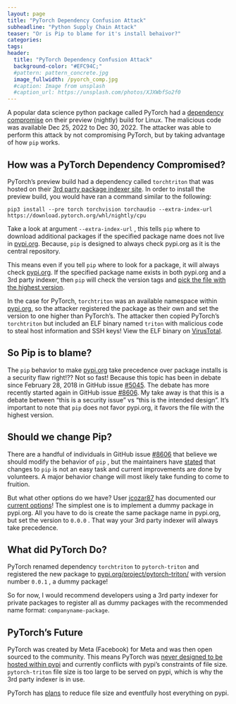 ```yaml
---
layout: page
title: "PyTorch Dependency Confusion Attack"
subheadline: "Python Supply Chain Attack"
teaser: "Or is Pip to blame for it's install behaivor?"
categories:
tags:
header:
  title: "PyTorch Dependency Confusion Attack"
  background-color: "#EFC94C;"
  #pattern: pattern_concrete.jpg
  image_fullwidth: /pyorch_comp.jpg
  #caption: Image from unsplash
  #caption_url: https://unsplash.com/photos/XJXWbfSo2f0
---
```


A popular data science python package called PyTorch had a [dependency compromise](https://pytorch.org/blog/compromised-nightly-dependency/) on their preview (nightly) build for Linux. The malicious code was available Dec 25, 2022 to Dec 30, 2022. The attacker was able to perform this attack by not compromising PyTorch, but by taking advantage of how `pip` works.

## How was a PyTorch Dependency Compromised?

PyTorch’s preview build had a dependency called `torchtriton` that was hosted on their [3rd party package indexer site](https://download.pytorch.org/whl/). In order to install the preview build, you would have ran a command similar to the following:

`pip3 install --pre torch torchvision torchaudio --extra-index-url https://download.pytorch.org/whl/nightly/cpu`

Take a look at argument `--extra-index-url` , this tells `pip` where to download additional packages if the specified package name does not live in [pypi.org](http://pypi.org). Because, `pip` is designed to always check pypi.org as it is the central repository.

This means even if you tell `pip` where to look for a package, it will always check [pypi.org](http://pypi.org). If the specified package name exists in both pypi.org and a 3rd party indexer, then `pip` will check the version tags and [pick the file with the highest version](https://github.com/pypa/pip/issues/8606#issuecomment-788124257).

In the case for PyTorch, `torchtriton` was an available namespace within [pypi.org](http://pypi.org), so the attacker registered the package as their own and set the version to one higher than PyTorch’s. The attacker then copied PyTorch’s `torchtriton` but included an ELF binary named `triton` with malicious code to steal host information and SSH keys! View the ELF binary on [VirusTotal](https://www.virustotal.com/gui/file/2385b29489cd9e35f92c072780f903ae2e517ed422eae67246ae50a5cc738a0e/details).

## So Pip is to blame?

The `pip` behavior to make [pypi.org](http://pypi.org) take precedence over package installs is a security flaw right!?? Not so fast! Because this topic has been in debate since February 28, 2018 in GitHub issue [#5045](https://github.com/pypa/pip/issues/5045). The debate has more recently started again in GitHub issue [#8606](https://github.com/pypa/pip/issues/8606). My take away is that this is a debate between “this is a security issue” vs “this is the intended design”. It’s important to note that `pip` does not favor pypi.org, it favors the file with the highest version.

## Should we change Pip?

There are a handful of individuals in GitHub issue [#8606](https://github.com/pypa/pip/issues/8606) that believe we should modify the behavior of `pip` , but the maintainers have [stated](https://github.com/pypa/pip/issues/8606#issuecomment-1370303166) that changes to `pip` is not an easy task and current improvements are done by volunteers. A major behavior change will most likely take funding to come to fruition.

But what other options do we have? User [jcozar87](https://github.com/jcozar87) has documented our [current options](https://github.com/pypa/pip/issues/8606#issuecomment-1160838686)! The simplest one is to implement a dummy package in pypi.org. All you have to do is create the same package name in pypi.org, but set the version to `0.0.0` . That way your 3rd party indexer will always take precedence.

## What did PyTorch Do?

PyTorch renamed dependency `torchtriton` to `pytorch-triton` and registered the new package to [pypi.org/project/pytorch-triton/](https://pypi.org/project/pytorch-triton/) with version number `0.0.1` , a dummy package!

So for now, I would recommend developers using a 3rd party indexer for private packages to register all as dummy packages with the recommended name format: `companyname-package`.

## PyTorch’s Future

PyTorch was created by Meta (Facebook) for Meta and was then open sourced to the community. This means PyTorch was [never designed to be hosted within pypi](https://github.com/pytorch/pytorch/issues/26340#issuecomment-1368500377) and currently conflicts with pypi’s constraints of file size. `pytorch-triton` file size is too large to be served on pypi, which is why the 3rd party indexer is in use.

PyTorch has [plans](https://github.com/pytorch/pytorch/issues/26340#issuecomment-1369248199) to reduce file size and eventfully host everything on pypi.
